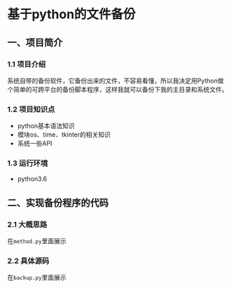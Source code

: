 # 基于python的文件备份
## 一、项目简介
### 1.1 项目介绍
系统自带的备份软件，它备份出来的文件，不容易看懂，所以我决定用Python做个简单的可跨平台的备份脚本程序，这样我就可以备份下我的主目录和系统文件。
### 1.2 项目知识点
* python基本语法知识
* 模块os、time、tkinter的相关知识
* 系统一些API
### 1.3 运行环境
* python3.6
## 二、实现备份程序的代码
### 2.1 大概思路
在`method.py`里面展示
### 2.2 具体源码
在`backup.py`里面展示

